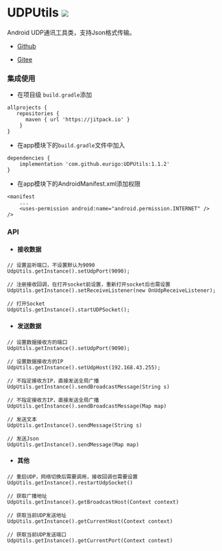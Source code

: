 # UDPUtils  [![](https://jitpack.io/v/eurigo/UDPUtils.svg)](https://jitpack.io/#eurigo/UDPUtils)

Android UDP通讯工具类，支持Json格式传输。

+ [Github](https://github.com/eurigo/UDPUtils)

+ [Gitee](https://gitee.com/Eurigo/UDPUtils)

### 集成使用

+ 在项目级 `build.gradle`添加

```
allprojects {
   repositories {
      maven { url 'https://jitpack.io' }
	}
}
```
  
+ 在app模块下的`build.gradle`文件中加入

```
dependencies {
    implementation 'com.github.eurigo:UDPUtils:1.1.2'
}
```

+ 在app模块下的AndroidManifest.xml添加权限
```
<manifest
    ...
    <uses-permission android:name="android.permission.INTERNET" />
/>
```

### API
+ #### 接收数据
```
// 设置监听端口，不设置默认为9090
UdpUtils.getInstance().setUdpPort(9090);

// 注册接收回调，在打开socket前设置，重新打开socket后也需设置
UdpUtils.getInstance().setReceiveListener(new OnUdpReceiveListener);

// 打开Socket
UdpUtils.getInstance().startUDPSocket();
```
+ #### 发送数据
```
// 设置数据接收方的端口
UdpUtils.getInstance().setUdpPort(9090);

// 设置数据接收方的IP
UdpUtils.getInstance().setUdpHost(192.168.43.255);

// 不指定接收方IP，直接发送全局广播
UdpUtils.getInstance().sendBroadcastMessage(String s)

// 不指定接收方IP，直接发送全局广播
UdpUtils.getInstance().sendBroadcastMessage(Map map)

// 发送文本
UdpUtils.getInstance().sendMessage(String s)

// 发送Json
UdpUtils.getInstance().sendMessage(Map map)
```
+ #### 其他
```
// 重启UDP，网络切换后需要调用，接收回调也需要设置
UdpUtils.getInstance().restartUdpSocket()

// 获取广播地址
UdpUtils.getInstance().getBroadcastHost(Context context)

// 获取当前UDP发送地址
UdpUtils.getInstance().getCurrentHost(Context context)

// 获取当前UDP发送端口
UdpUtils.getInstance().getCurrentPort(Context context)
```

